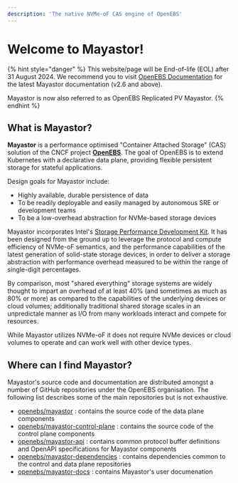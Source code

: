 ```yaml
---
description: 'The native NVMe-oF CAS engine of OpenEBS'
---
```


# Welcome to Mayastor!

{% hint style="danger" %}
This website/page will be End-of-life (EOL) after 31 August 2024. We recommend you to visit [OpenEBS Documentation](https://openebs.io/docs/user-guides/replicated-storage-user-guide/replicated-pv-mayastor/rs-installation) for the latest Mayastor documentation (v2.6 and above).
 
Mayastor is now also referred to as OpenEBS Replicated PV Mayastor.
{% endhint %}

## What is Mayastor?

**Mayastor** is a performance optimised "Container Attached Storage" (CAS) solution of the CNCF project [**OpenEBS**](https://openebs.io/). The goal of OpenEBS is to extend Kubernetes with a declarative data plane, providing flexible persistent storage for stateful applications.

Design goals for Mayastor include:

* Highly available, durable persistence of data
* To be readily deployable and easily managed by autonomous SRE or development teams
* To be a low-overhead abstraction for NVMe-based storage devices 

Mayastor incorporates Intel's [Storage Performance Development Kit](https://spdk.io/). It has been designed from the ground up to leverage the protocol and compute efficiency of NVMe-oF semantics, and the performance capabilities of the latest generation of solid-state storage devices, in order to deliver a storage abstraction with performance overhead measured to be within the range of single-digit percentages.

By comparison, most "shared everything" storage systems are widely thought to impart an overhead of at least 40% (and sometimes as much as 80% or more) as compared to the capabilities of the underlying devices or cloud volumes; additionally traditional shared storage scales in an unpredictale manner as I/O from many workloads interact and compete for resources.

While Mayastor utilizes NVMe-oF it does not require NVMe devices or cloud volumes to operate and can work well with other device types.

## Where can I find Mayastor?

Mayastor's source code and documentation are distributed amongst a number of GitHub repositories under the OpenEBS organisation.  The following list describes some of the main repositories but is not exhaustive. 

- [openebs/mayastor](https://github.com/openebs/mayastor) : contains the source code of the data plane components
- [openebs/mayastor-control-plane](https://github.com/openebs/mayastor-control-plane) : contains the source code of the control plane components
- [openebs/mayastor-api](https://github.com/openebs/mayastor-api) : contains common protocol buffer definitions and OpenAPI specifications for Mayastor components
- [openebs/mayastor-dependencies](https://github.com/openebs/mayastor-dependencies) : contains dependencies common to the control and data plane repositories
- [openebs/mayastor-docs](https://github.com/openebs/mayastor-docs) : contains Mayastor's user documenation 
